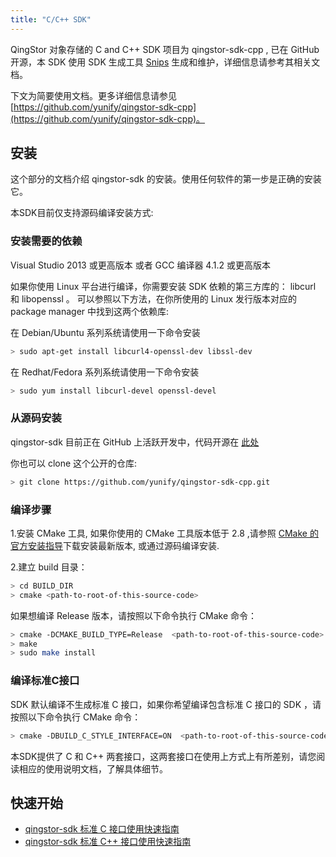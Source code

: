```yaml
---
title: "C/C++ SDK"
---
```



QingStor 对象存储的 C and C++ SDK 项目为 qingstor-sdk-cpp , 已在 GitHub 开源，本 SDK 使用 SDK 生成工具 [Snips](https://github.com/yunify/snips) 生成和维护，详细信息请参考其相关文档。

下文为简要使用文档。更多详细信息请参见 [https://github.com/yunify/qingstor-sdk-cpp](https://github.com/yunify/qingstor-sdk-cpp)。

## 安装

这个部分的文档介绍 qingstor-sdk 的安装。使用任何软件的第一步是正确的安装它。

本SDK目前仅支持源码编译安装方式:

### 安装需要的依赖

Visual Studio 2013 或更高版本
或者 GCC 编译器 4.1.2 或更高版本

如果你使用 Linux 平台进行编译，你需要安装 SDK 依赖的第三方库的： libcurl 和 libopenssl 。
可以参照以下方法，在你所使用的 Linux 发行版本对应的 package manager 中找到这两个依赖库:

在 Debian/Ubuntu 系列系统请使用一下命令安装

```bash
> sudo apt-get install libcurl4-openssl-dev libssl-dev
```

在 Redhat/Fedora 系列系统请使用一下命令安装

```bash
> sudo yum install libcurl-devel openssl-devel
```

### 从源码安装

qingstor-sdk 目前正在 GitHub 上活跃开发中，代码开源在
[此处](https://github.com/yunify/qingstor-sdk-cpp)

你也可以 clone 这个公开的仓库:

```bash
> git clone https://github.com/yunify/qingstor-sdk-cpp.git
```

### 编译步骤

1.安装 CMake 工具, 如果你使用的 CMake 工具版本低于 2.8 ,请参照 [CMake 的官方安装指导](https://cmake.org/install/)下载安装最新版本, 或通过源码编译安装.

2.建立 build 目录：

```bash
> cd BUILD_DIR
> cmake <path-to-root-of-this-source-code>
```

如果想编译 Release 版本，请按照以下命令执行 CMake 命令：

```bash
> cmake -DCMAKE_BUILD_TYPE=Release  <path-to-root-of-this-source-code>
> make
> sudo make install
```

### 编译标准C接口

SDK 默认编译不生成标准 C 接口，如果你希望编译包含标准 C 接口的 SDK ，请按照以下命令执行 CMake 命令：

```bash
> cmake -DBUILD_C_STYLE_INTERFACE=ON  <path-to-root-of-this-source-code>
```

本SDK提供了 C 和 C++ 两套接口，这两套接口在使用上方式上有所差别，请您阅读相应的使用说明文档，了解具体细节。

## 快速开始
- [qingstor-sdk 标准 C 接口使用快速指南](c/)
- [qingstor-sdk 标准 C++ 接口使用快速指南](cpp/)
